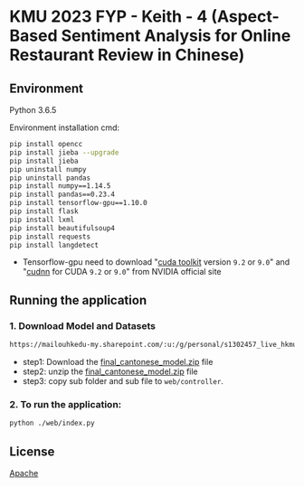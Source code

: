 # KMU 2023 FYP - Keith - 4 (Aspect-Based Sentiment Analysis for Online Restaurant Review in Chinese)

## Environment
Python 3.6.5

Environment installation cmd:
```bash
pip install opencc
pip install jieba --upgrade
pip install jieba
pip uninstall numpy
pip uninstall pandas
pip install numpy==1.14.5
pip install pandas==0.23.4
pip install tensorflow-gpu==1.10.0
pip install flask
pip install lxml
pip install beautifulsoup4
pip install requests
pip install langdetect
```
* Tensorflow-gpu need to download "[cuda toolkit](https://developer.nvidia.com/cuda-toolkit-archive) version `9.2` or `9.0`" and "[cudnn](https://developer.nvidia.com/rdp/cudnn-archive) for CUDA `9.2` or `9.0`" from NVIDIA official site

## Running the application
### 1. Download Model and Datasets
```bash
https://mailouhkedu-my.sharepoint.com/:u:/g/personal/s1302457_live_hkmu_edu_hk/EYoUn1tv61dEvaoAMfA8f8EBD673MpvmtttlERdFcKZBAw?e=60burc
```
- step1: Download the [final_cantonese_model.zip](https://mailouhkedu-my.sharepoint.com/:u:/g/personal/s1302457_live_hkmu_edu_hk/EYoUn1tv61dEvaoAMfA8f8EBD673MpvmtttlERdFcKZBAw?e=60burc) file
- step2: unzip the [final_cantonese_model.zip](https://mailouhkedu-my.sharepoint.com/:u:/g/personal/s1302457_live_hkmu_edu_hk/EYoUn1tv61dEvaoAMfA8f8EBD673MpvmtttlERdFcKZBAw?e=60burc) file
- step3: copy sub folder and sub file to `web/controller`. 
### 2. To run the application:
```bash
python ./web/index.py
```
## License
[Apache](https://github.com/A-Unknowner/FYP/tree/main?tab=Apache-2.0-1-ov-file)